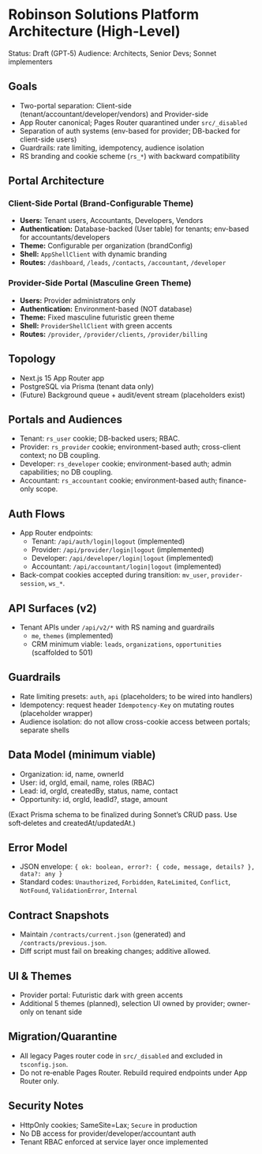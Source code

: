 # Robinson Solutions Platform Architecture (High-Level)

Status: Draft (GPT‑5)
Audience: Architects, Senior Devs; Sonnet implementers

## Goals
- Two-portal separation: Client-side (tenant/accountant/developer/vendors) and Provider-side
- App Router canonical; Pages Router quarantined under `src/_disabled`
- Separation of auth systems (env-based for provider; DB-backed for client-side users)
- Guardrails: rate limiting, idempotency, audience isolation
- RS branding and cookie scheme (`rs_*`) with backward compatibility

## Portal Architecture

### Client-Side Portal (Brand-Configurable Theme)
- **Users:** Tenant users, Accountants, Developers, Vendors
- **Authentication:** Database-backed (User table) for tenants; env-based for accountants/developers
- **Theme:** Configurable per organization (brandConfig)
- **Shell:** `AppShellClient` with dynamic branding
- **Routes:** `/dashboard`, `/leads`, `/contacts`, `/accountant`, `/developer`

### Provider-Side Portal (Masculine Green Theme)
- **Users:** Provider administrators only
- **Authentication:** Environment-based (NOT database)
- **Theme:** Fixed masculine futuristic green theme
- **Shell:** `ProviderShellClient` with green accents
- **Routes:** `/provider`, `/provider/clients`, `/provider/billing`

## Topology
- Next.js 15 App Router app
- PostgreSQL via Prisma (tenant data only)
- (Future) Background queue + audit/event stream (placeholders exist)

## Portals and Audiences
- Tenant: `rs_user` cookie; DB-backed users; RBAC.
- Provider: `rs_provider` cookie; environment-based auth; cross-client context; no DB coupling.
- Developer: `rs_developer` cookie; environment-based auth; admin capabilities; no DB coupling.
- Accountant: `rs_accountant` cookie; environment-based auth; finance-only scope.

## Auth Flows
- App Router endpoints:
  - Tenant: `/api/auth/login|logout` (implemented)
  - Provider: `/api/provider/login|logout` (implemented)
  - Developer: `/api/developer/login|logout` (implemented)
  - Accountant: `/api/accountant/login|logout` (implemented)
- Back-compat cookies accepted during transition: `mv_user`, `provider-session`, `ws_*`.

## API Surfaces (v2)
- Tenant APIs under `/api/v2/*` with RS naming and guardrails
  - `me`, `themes` (implemented)
  - CRM minimum viable: `leads`, `organizations`, `opportunities` (scaffolded to 501)

## Guardrails
- Rate limiting presets: `auth`, `api` (placeholders; to be wired into handlers)
- Idempotency: request header `Idempotency-Key` on mutating routes (placeholder wrapper)
- Audience isolation: do not allow cross-cookie access between portals; separate shells

## Data Model (minimum viable)
- Organization: id, name, ownerId
- User: id, orgId, email, name, roles (RBAC)
- Lead: id, orgId, createdBy, status, name, contact
- Opportunity: id, orgId, leadId?, stage, amount

(Exact Prisma schema to be finalized during Sonnet’s CRUD pass. Use soft‑deletes and createdAt/updatedAt.)

## Error Model
- JSON envelope: `{ ok: boolean, error?: { code, message, details? }, data?: any }`
- Standard codes: `Unauthorized`, `Forbidden`, `RateLimited`, `Conflict`, `NotFound`, `ValidationError`, `Internal`

## Contract Snapshots
- Maintain `/contracts/current.json` (generated) and `/contracts/previous.json`.
- Diff script must fail on breaking changes; additive allowed.

## UI & Themes
- Provider portal: Futuristic dark with green accents
- Additional 5 themes (planned), selection UI owned by provider; owner-only on tenant side

## Migration/Quarantine
- All legacy Pages router code in `src/_disabled` and excluded in `tsconfig.json`.
- Do not re‑enable Pages Router. Rebuild required endpoints under App Router only.

## Security Notes
- HttpOnly cookies; SameSite=Lax; `Secure` in production
- No DB access for provider/developer/accountant auth
- Tenant RBAC enforced at service layer once implemented

